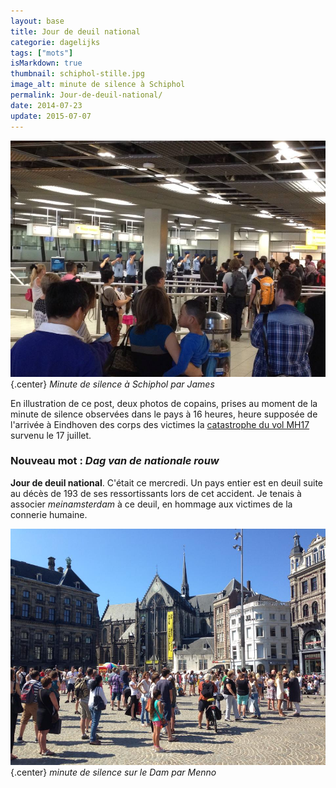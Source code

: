 ```yaml
---
layout: base
title: Jour de deuil national
categorie: dagelijks
tags: ["mots"]
isMarkdown: true
thumbnail: schiphol-stille.jpg
image_alt: minute de silence à Schiphol
permalink: Jour-de-deuil-national/
date: 2014-07-23
update: 2015-07-07
---
```


![Minute de silence à Schiphol avec rangée de soldats au grade à vous](schiphol-stille.jpg){.center}
*Minute de silence à Schiphol par James*


En illustration de ce post, deux photos de copains, prises au moment de la minute de silence observées dans le pays à 16 heures, heure supposée de l'arrivée à Eindhoven des corps des victimes la [catastrophe du vol MH17](http://fr.wikipedia.org/wiki/Vol_17_Malaysia_Airlines) survenu le 17 juillet.

### Nouveau mot : *Dag van de nationale rouw*

**Jour de deuil national**. C'était ce mercredi. Un pays entier est en deuil suite au décès de 193 de ses ressortissants lors de cet accident. Je tenais à associer *meinamsterdam* à ce deuil, en hommage aux victimes de la connerie humaine.

![minute de silence sur le Dam](dam-stille.jpg){.center}
*minute de silence sur le Dam par Menno*
